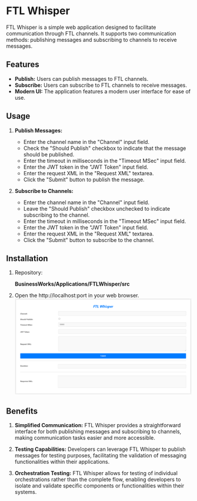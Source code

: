 # FTL Whisper

FTL Whisper is a simple web application designed to facilitate communication through FTL channels. It supports two communication methods: publishing messages and subscribing to channels to receive messages.

## Features

- **Publish:** Users can publish messages to FTL channels.
- **Subscribe:** Users can subscribe to FTL channels to receive messages.
- **Modern UI:** The application features a modern user interface for ease of use.

## Usage

1. **Publish Messages:**
    - Enter the channel name in the "Channel" input field.
    - Check the "Should Publish" checkbox to indicate that the message should be published.
    - Enter the timeout in milliseconds in the "Timeout MSec" input field.
    - Enter the JWT token in the "JWT Token" input field.
    - Enter the request XML in the "Request XML" textarea.
    - Click the "Submit" button to publish the message.

2. **Subscribe to Channels:**
    - Enter the channel name in the "Channel" input field.
    - Leave the "Should Publish" checkbox unchecked to indicate subscribing to the channel.
    - Enter the timeout in milliseconds in the "Timeout MSec" input field.
    - Enter the JWT token in the "JWT Token" input field.
    - Enter the request XML in the "Request XML" textarea.
    - Click the "Submit" button to subscribe to the channel.

## Installation

1. Repository:

   **BusinessWorks/Applications/FTLWhisper/src**

3. Open the http://localhost:port in your web browser.
    ![FTLWhisper](images/FTLWhisper.png)

## Benefits

1. **Simplified Communication:** FTL Whisper provides a straightforward interface for both publishing messages and subscribing to channels, making communication tasks easier and more accessible.

2. **Testing Capabilities:** Developers can leverage FTL Whisper to publish messages for testing purposes, facilitating the validation of messaging functionalities within their applications.

3. **Orchestration Testing:** FTL Whisper allows for testing of individual orchestrations rather than the complete flow, enabling developers to isolate and validate specific components or functionalities within their systems.


